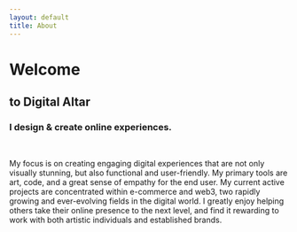 ```yaml
---
layout: default
title: About
---
```


<h1>Welcome</h1>
<h2>to Digital Altar</h2>
<h3>I design & create online experiences.</h3>
<br>
<p>My focus is on creating engaging digital experiences that are not only visually stunning, but also functional and user-friendly. My primary tools are art, code, and a great sense of empathy for the end user. My current active projects are concentrated within e-commerce and web3, two rapidly growing and ever-evolving fields in the digital world. I greatly enjoy helping others take their online presence to the next level, and find it rewarding to work with both artistic individuals and established brands.</p>
